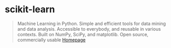# scikit-learn

> Machine Learning in Python. Simple and efficient tools for data mining and data analysis. Accessible to everybody, and reusable in various contexts. Built on NumPy, SciPy, and matplotlib. Open source, commercially usable [Homepage](http://scikit-learn.org/)
